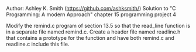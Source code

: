 Author: Ashley K. Smith (https://github.com/ashksmith/)
Solution to "C Programming: A modern Approach" chapter 15 programming project 4

Modify the remind.c program of section 13.5 so that the read_line function is in
a separate file named remind.c. Create a header file named readline.h that contains
a prototype for the function and have both remind.c and readline.c include this file.
